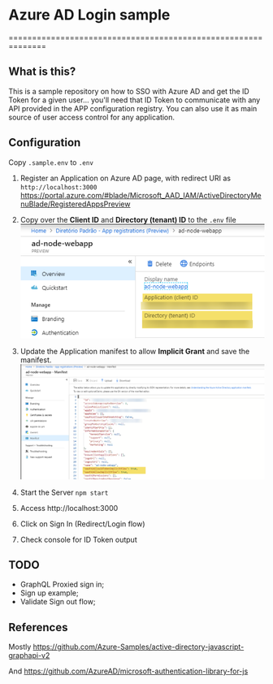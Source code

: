 # Azure AD Login sample
==============================================================

## What is this?

This is a sample repository on how to SSO with Azure AD and get the ID Token for a given user... you'll need that ID Token to communicate with any API provided in the APP configuration registry. You can also use it as main source of user access control for any application.

## Configuration

Copy `.sample.env` to `.env`

1. Register an Application on Azure AD page, with redirect URI as `http://localhost:3000`
https://portal.azure.com/#blade/Microsoft_AAD_IAM/ActiveDirectoryMenuBlade/RegisteredAppsPreview

2. Copy over the **Client ID** and **Directory (tenant) ID** to the `.env` file
![./images/client_tenant_id.png](./images/client_tenant_id.png)

3. Update the Application manifest to allow **Implicit Grant** and save the manifest.
![./images/manifest.png](./images/manifest.png)

4. Start the Server
`npm start`

5. Access http://localhost:3000

6. Click on Sign In (Redirect/Login flow)

7. Check console for ID Token output

## TODO
- GraphQL Proxied sign in;
- Sign up example;
- Validate Sign out flow;

## References

Mostly https://github.com/Azure-Samples/active-directory-javascript-graphapi-v2

And https://github.com/AzureAD/microsoft-authentication-library-for-js